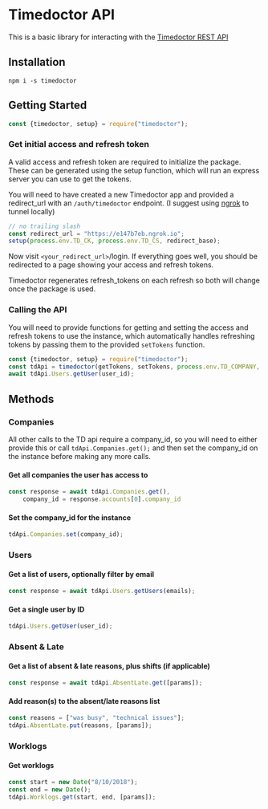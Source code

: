 # Timedoctor API

This is a basic library for interacting with the [Timedoctor REST API](https://webapi.timedoctor.com/doc#webandapp)

## Installation

```
npm i -s timedoctor
```

## Getting Started
```js
const {timedoctor, setup} = require("timedoctor");
```

### Get initial access and refresh token
A valid access and refresh token are required to initialize the package.
These can be generated using the setup function, which will run an express server
you can use to get the tokens.

You will need to have created a new Timedoctor app
and provided a redirect_url with an `/auth/timedoctor` endpoint.
(I suggest using [ngrok](https://ngrok.io) to tunnel locally)

```js
// no trailing slash
const redirect_url = "https://e147b7eb.ngrok.io";
setup(process.env.TD_CK, process.env.TD_CS, redirect_base);
```

Now visit `<your_redirect_url>`/login.
If everything goes well, you should be redirected to a page showing your access and refresh tokens.

Timedoctor regenerates refresh_tokens on each refresh so both will change once the package is used.

### Calling the API
You will need to provide functions for getting and setting the access and refresh tokens to
use the instance, which automatically handles refreshing tokens by passing them to the provided
`setTokens` function.

```js
const {timedoctor, setup} = require("timedoctor");
const tdApi = timedoctor(getTokens, setTokens, process.env.TD_COMPANY, process.env.TD_CK, process.env.TD_CS);
await tdApi.Users.getUser(user_id);
```

## Methods

### Companies
All other calls to the TD api require a company_id, so you will need to either provide this or call
` tdApi.Companies.get(); ` and then set the company_id on the instance before making any more calls.

#### Get all companies the user has access to
```js
const response = await tdApi.Companies.get(),
    company_id = response.accounts[0].company_id
```

#### Set the company_id for the instance
```js
tdApi.Companies.set(company_id);
```

### Users
#### Get a list of users, optionally filter by email
```js
const response = await tdApi.Users.getUsers(emails);
```

#### Get a single user by ID
```js
tdApi.Users.getUser(user_id);
```

### Absent & Late
#### Get a list of absent & late reasons, plus shifts (if applicable)
```js
const response = await tdApi.AbsentLate.get([params]);
```

#### Add reason(s) to the absent/late reasons list
```js
const reasons = ["was busy", "technical issues"];
tdApi.AbsentLate.put(reasons, [params]);
```

### Worklogs
#### Get worklogs
```js
const start = new Date("8/10/2018");
const end = new Date();
tdApi.Worklogs.get(start, end, [params]);
```


